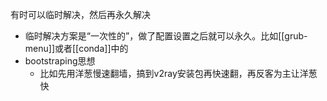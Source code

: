 有时可以临时解决，然后再永久解决
- 临时解决方案是“一次性的”，做了配置设置之后就可以永久。比如[[grub-menu]]或者[[conda]]中的
- bootstraping思想
  - 比如先用洋葱慢速翻墙，搞到v2ray安装包再快速翻，再反客为主让洋葱快